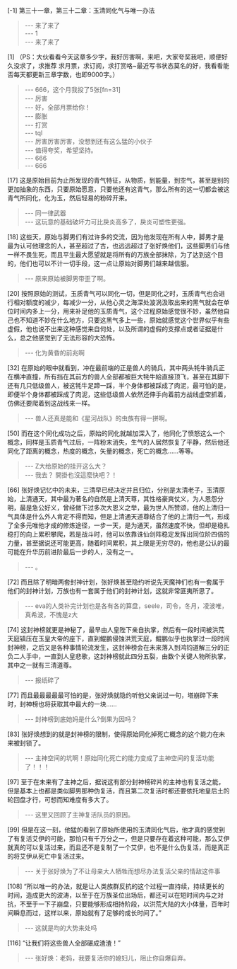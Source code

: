 
[-1] 第三十一章，第三十二章：玉清同化气与唯一办法
>--- 来了来了<br>
>--- 1<br>
>--- 来了来了<br>

[1] （PS：大伙看看今天这章多少字，我好厉害啊，来吧，大家夸奖我吧，顺便好久没求了，求推荐 求月票，求订阅，求打赏咯~最近写书状态莫名的好，我看看能否每天都更新三章字数，也即9000字。）
>--- 666，这个月我投了5张[fn=31]<br>
>--- 厉害<br>
>--- 好，全部月票给你！<br>
>--- 膨胀<br>
>--- 打赏<br>
>--- tql<br>
>--- 厉害厉害厉害，没想到还有这么猛的小伙子<br>
>--- 值得夸奖，希望坚持。<br>
>--- 666<br>
>--- 666<br>

[17] 这是原始目前为止所发现的青气特征，从物质，到能量，到空气，甚至是别的更加抽象的东西，只要原始愿意，只要他还有这青气，那么所有的这一切都会被这青气所同化，化为玉，然后轻易的粉碎开来。
>--- 同一律武器<br>
>--- 这玩意的基础破坏力可比戾炎高多了，戾炎可塑性更强。<br>

[18] 这些天，原始与脚男们有过许多的交流，因为他发现在所有人中，脚男才是最为认可他理念的人，甚至超过了古，也远远超过了张好焕他们，这些脚男们与他一样不畏生死，而且平生最大愿望就是将所有的万族全部抹除，为了达到这个目的，他们也可以不计一切手段，这一点让原始对脚男们越来越信服。
>--- 原来原始被脚男带歪了啊。<br>

[20] 按照原始的测试，玉质青气可以同化一切，但是同化之时，玉质青气也会进行相对额度的减少，每减少一分，从他心灵之海深处漩涡汲取出来的黑气就会在单位时间内多上一分，用来补足他的玉质青气，这个过程原始感觉很不妙，虽然他自己也不知道不妙在什么地方，只要这黑气多上一些，原始就感觉这个世界似乎有些虚假，他也说不出来这种感觉来自何处，以及所谓的虚假的支撑点或者证据是什么，总之他感觉到了无法形容的大恐怖。
>--- 化为黄昏的前兆啊<br>

[32] 在原始的眼中就看到，冲在最前端的正是兽人的骑兵，其中两头牦牛骑兵正在横冲直撞，所有挡在其前方的兽人全部都被巨大牦牛給直接顶飞，甚至在其脚下还有几只低级兽人，被这牦牛足蹄一踩，半个身体都被踩成了肉泥，最可怕的是，即便半个身体都被踩成了肉泥，这些低级兽人依然还伸手向着前方战线虚空抓着，仿佛还要爬着到这战线来一样。
>--- 兽人还真是能和《星河战队》的虫族有得一拼啊。<br>

[50] 而在这个同化成功之后，原始的同化就越加深入了，他同化了愤怒这么一个概念，同样是玉质青气过后，一阵粉末消失，生气的人居然恢复了平静，然后他还同化了距离的概念，热度的概念，矢量的概念，死亡的概念……等等。
>--- Z大给原始的挂开这么大？<br>
>--- 我去？
開掛也沒這麼快吧？！<br>

[66] 张好焕记忆中的未来，三清早已经决定并且归位，分别是太清老子，玉清原始，上清通天，其中最为著名的自然是上清天尊，其性格豪爽仗义，为人恩怨分明，最是急公好义，曾经做下过多次大恩义之举，最为世人所赞颂，他的上清归一气具体是什么外人肯定不得而知，但是上清通天道尊结合了他的上清归一气，形成了全多元唯他才成的修炼途径，一步一天，是为通天，虽然速度不快，但却是稳扎稳打的向上累积攀爬，若是战斗时，他可以依靠诛仙剑阵稳定发挥出同位阶四倍的力量，甚至据说还可能更高，随着时间累积，其上限是无穷尽的，他也是公认的最可能在升华历前进阶最后一步的人，没有之一。
>--- 。<br>

[72] 而且除了明暗两套封神计划，张好焕甚至隐约听说先天魔神们也有一套属于他们的封神计划，万族也有一套属于他们的封神计划，这就非常匪夷所思了。
>--- eva的人类补完计划也是各有各的算盘，seele，司令，冬月，凌波唯，真希波，不愧是z大<br>

[74] 这封神榜就更是神秘了，最早由人皇陛下亲自执掌，然后有一段时间被洪荒天庭镇压在玉皇大帝的座下，直到鲲鹏侵蚀洪荒天庭，鲲鹏似乎也执掌过一段时间封神榜，之后又是各种事情轮流发生，这封神榜会在未来落入到鸿钧道解三分的正负二人手中，一直到人皇悲歌，这封神榜就此四分五裂，由数个关键人物所执掌，其中之一就有三清道尊。
>--- 报纸碎了<br>

[77] 而且最最最最最可怕的是，张好焕就隐约听他父亲说过一句，塔崩碎下来时，封神榜也将获取其中最大的一块……
>--- 封神榜到底她妈是什么?倒果为因吗？<br>

[83] 张好焕想到的就是封神榜的限制，使得原始同化掉死亡概念的这个能力在未来被封锁了。
>--- 主神空间的坑啊！原始同化死亡的能力变成了主神空间的复活功能了！！！<br>

[97] 至于在未来有了主神之后，据说这有部分封神榜碎片的主神也有复活之能，但是基本上也都是类似脚男那种伪复活，而且第二次复活时都还要依托地皇后土的轮回盘才行，可想而知难度有多大了。
>--- 这里又回顾了主神复活队员的原因。<br>

[99] 但是在这一刻，他猛的看到了原始所使用的玉清同化气后，他才真的感觉到了有复活艾伊的可能，那怕只有千万分之一，但是只要存在着这种可能，那么艾伊就真的可以复活过来，而且还不是复制了一个艾伊，也不是什么伪复活，而是真正的将艾伊从死亡中复活过来。
>--- 关于张好焕为了不让母亲大人牺牲而想尽办法复活父亲的情敌这件事<br>

[108] “所以唯一的办法，就是让人类族群反抗的这个过程一直持续，持续更长的时间，造成更大的波涛，以至于在万族圣位出场后，都还可以在短时间内与之对抗，不至于一下子崩盘，只要能够形成相持阶段，以洪荒大陆的大小体量，百年时间瞬息而过，这样以来，原始就有了足够的成长时间了。”
>--- 这就是均的大势来处吗<br>

[116] “让我们将这些兽人全部碾成渣渣！”
>--- 张好焕：老妈，我要复活你的媳妇儿，阻止你自爆自弃。<br>
